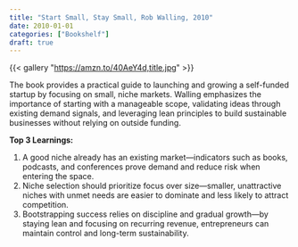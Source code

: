 ```yaml
---
title: "Start Small, Stay Small, Rob Walling, 2010"
date: 2010-01-01
categories: ["Bookshelf"]
draft: true
---
```


{{< gallery "https://amzn.to/40AeY4d,title.jpg" >}}

The book provides a practical guide to launching and growing a self-funded startup by focusing on small, niche markets. Walling emphasizes the importance of starting with a manageable scope, validating ideas through existing demand signals, and leveraging lean principles to build sustainable businesses without relying on outside funding.

**Top 3 Learnings:**

1. A good niche already has an existing market—indicators such as books, podcasts, and conferences prove demand and reduce risk when entering the space.
2. Niche selection should prioritize focus over size—smaller, unattractive niches with unmet needs are easier to dominate and less likely to attract competition.
3. Bootstrapping success relies on discipline and gradual growth—by staying lean and focusing on recurring revenue, entrepreneurs can maintain control and long-term sustainability.

